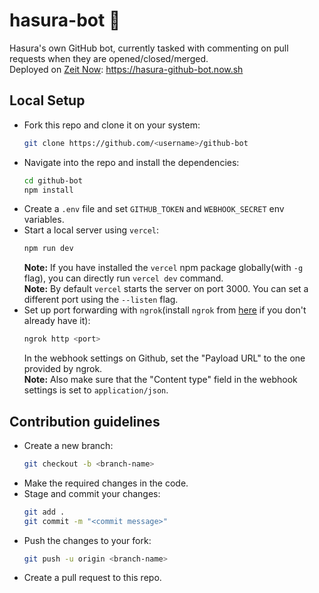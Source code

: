 # hasura-bot :robot:

Hasura's own GitHub bot, currently tasked with commenting on pull requests when they are opened/closed/merged.  
Deployed on [Zeit Now](https://zeit.co/now): https://hasura-github-bot.now.sh

## Local Setup

- Fork this repo and clone it on your system:
  ```bash
  git clone https://github.com/<username>/github-bot
  ```
- Navigate into the repo and install the dependencies:
  ```bash
  cd github-bot
  npm install
  ```
- Create a `.env` file and set `GITHUB_TOKEN` and `WEBHOOK_SECRET` env variables.
- Start a local server using `vercel`:
  ```bash
  npm run dev
  ```
  **Note:** If you have installed the `vercel` npm package globally(with `-g` flag), you can directly run `vercel dev` command.  
  **Note:** By default `vercel` starts the server on port 3000. You can set a different port using the `--listen` flag.
- Set up port forwarding with `ngrok`(install `ngrok` from [here](https://ngrok.com/download) if you don't already have it):
  ```bash
  ngrok http <port>
  ```
  In the webhook settings on Github, set the "Payload URL" to the one provided by ngrok.  
  **Note:** Also make sure that the "Content type" field in the webhook settings is set to `application/json`.

## Contribution guidelines
- Create a new branch:
  ```bash
  git checkout -b <branch-name>
  ```
- Make the required changes in the code.
- Stage and commit your changes:
  ```bash
  git add .
  git commit -m "<commit message>"
  ```
- Push the changes to your fork:
  ```bash
  git push -u origin <branch-name>
  ```
- Create a pull request to this repo.
